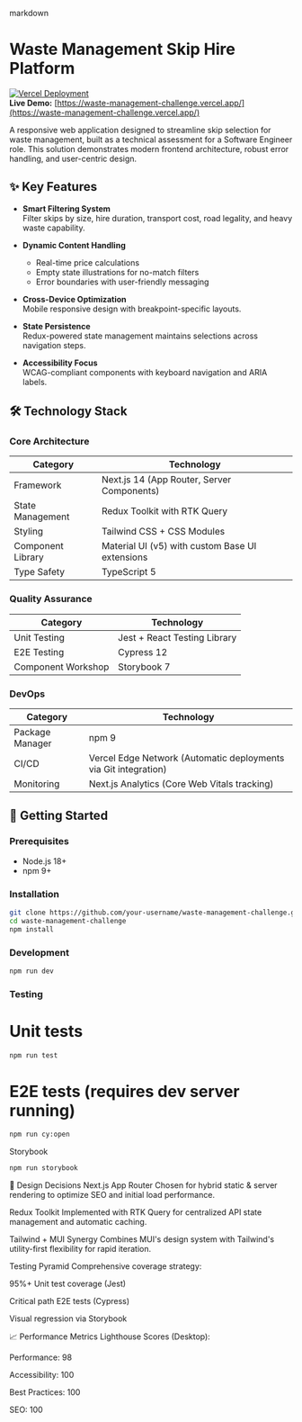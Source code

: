 markdown
# Waste Management Skip Hire Platform

[![Vercel Deployment](https://img.shields.io/badge/Deployed%20on-Vercel-black?logo=vercel)](https://waste-management-challenge.vercel.app/)  
**Live Demo:** [https://waste-management-challenge.vercel.app/](https://waste-management-challenge.vercel.app/)

A responsive web application designed to streamline skip selection for waste management, built as a technical assessment for a Software Engineer role. This solution demonstrates modern frontend architecture, robust error handling, and user-centric design.

## ✨ Key Features

- **Smart Filtering System**  
  Filter skips by size, hire duration, transport cost, road legality, and heavy waste capability.
  
- **Dynamic Content Handling**
  - Real-time price calculations
  - Empty state illustrations for no-match filters
  - Error boundaries with user-friendly messaging

- **Cross-Device Optimization**  
  Mobile responsive design with breakpoint-specific layouts.

- **State Persistence**  
  Redux-powered state management maintains selections across navigation steps.

- **Accessibility Focus**  
  WCAG-compliant components with keyboard navigation and ARIA labels.

## 🛠 Technology Stack

### Core Architecture
| Category              | Technology                                                                 |
|-----------------------|----------------------------------------------------------------------------|
| Framework             | Next.js 14 (App Router, Server Components)                                 |
| State Management      | Redux Toolkit with RTK Query                                               |
| Styling               | Tailwind CSS + CSS Modules                                                 |
| Component Library     | Material UI (v5) with custom Base UI extensions                            |
| Type Safety           | TypeScript 5                                                               |

### Quality Assurance
| Category              | Technology                                                                 |
|-----------------------|----------------------------------------------------------------------------|
| Unit Testing          | Jest + React Testing Library                                               |
| E2E Testing           | Cypress 12                                                                 |
| Component Workshop    | Storybook 7                                                                |

### DevOps
| Category              | Technology                                                                 |
|-----------------------|----------------------------------------------------------------------------|
| Package Manager       | npm 9                                                                      |
| CI/CD                 | Vercel Edge Network (Automatic deployments via Git integration)            |
| Monitoring            | Next.js Analytics (Core Web Vitals tracking)                               |

## 🚀 Getting Started

### Prerequisites
- Node.js 18+
- npm 9+

### Installation
```bash
git clone https://github.com/your-username/waste-management-challenge.git
cd waste-management-challenge
npm install
```

### Development
```bash
npm run dev
```

### Testing
# Unit tests
```bash
npm run test
```


# E2E tests (requires dev server running)
```bash
npm run cy:open
```

Storybook
```bash
npm run storybook
```

🧠 Design Decisions
Next.js App Router
Chosen for hybrid static & server rendering to optimize SEO and initial load performance.

Redux Toolkit
Implemented with RTK Query for centralized API state management and automatic caching.

Tailwind + MUI Synergy
Combines MUI's design system with Tailwind's utility-first flexibility for rapid iteration.

Testing Pyramid
Comprehensive coverage strategy:

95%+ Unit test coverage (Jest)

Critical path E2E tests (Cypress)

Visual regression via Storybook

📈 Performance Metrics
Lighthouse Scores (Desktop):

Performance: 98

Accessibility: 100

Best Practices: 100

SEO: 100
